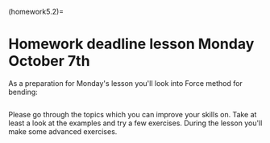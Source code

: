 (homework5.2)=
# Homework deadline lesson Monday October 7th

As a preparation for Monday's lesson you'll look into Force method for bending:

```{tableofcontents}
```

Please go through the topics which you can improve your skills on. Take at least a look at the examples and try a few exercises. During the lesson you'll make some advanced exercises.